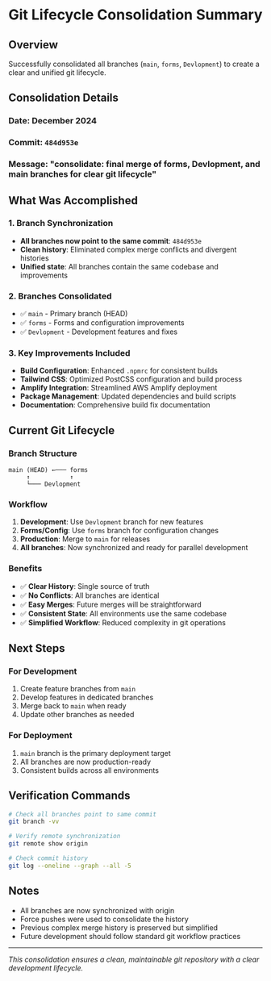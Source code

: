 # Git Lifecycle Consolidation Summary

## Overview
Successfully consolidated all branches (`main`, `forms`, `Devlopment`) to create a clear and unified git lifecycle.

## Consolidation Details

### Date: December 2024
### Commit: `484d953e`
### Message: "consolidate: final merge of forms, Devlopment, and main branches for clear git lifecycle"

## What Was Accomplished

### 1. Branch Synchronization
- **All branches now point to the same commit**: `484d953e`
- **Clean history**: Eliminated complex merge conflicts and divergent histories
- **Unified state**: All branches contain the same codebase and improvements

### 2. Branches Consolidated
- ✅ `main` - Primary branch (HEAD)
- ✅ `forms` - Forms and configuration improvements
- ✅ `Devlopment` - Development features and fixes

### 3. Key Improvements Included
- **Build Configuration**: Enhanced `.npmrc` for consistent builds
- **Tailwind CSS**: Optimized PostCSS configuration and build process
- **Amplify Integration**: Streamlined AWS Amplify deployment
- **Package Management**: Updated dependencies and build scripts
- **Documentation**: Comprehensive build fix documentation

## Current Git Lifecycle

### Branch Structure
```
main (HEAD) ←─── forms
     ↑           ↑
     └─── Devlopment
```

### Workflow
1. **Development**: Use `Devlopment` branch for new features
2. **Forms/Config**: Use `forms` branch for configuration changes
3. **Production**: Merge to `main` for releases
4. **All branches**: Now synchronized and ready for parallel development

### Benefits
- ✅ **Clear History**: Single source of truth
- ✅ **No Conflicts**: All branches are identical
- ✅ **Easy Merges**: Future merges will be straightforward
- ✅ **Consistent State**: All environments use the same codebase
- ✅ **Simplified Workflow**: Reduced complexity in git operations

## Next Steps

### For Development
1. Create feature branches from `main`
2. Develop features in dedicated branches
3. Merge back to `main` when ready
4. Update other branches as needed

### For Deployment
1. `main` branch is the primary deployment target
2. All branches are now production-ready
3. Consistent builds across all environments

## Verification Commands

```bash
# Check all branches point to same commit
git branch -vv

# Verify remote synchronization
git remote show origin

# Check commit history
git log --oneline --graph --all -5
```

## Notes
- All branches are now synchronized with origin
- Force pushes were used to consolidate the history
- Previous complex merge history is preserved but simplified
- Future development should follow standard git workflow practices

---
*This consolidation ensures a clean, maintainable git repository with a clear development lifecycle.* 